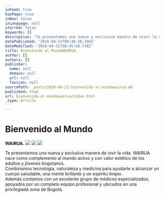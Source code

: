 ```yaml
---
inFeed: true
hasPage: true
inNav: false
inLanguage: null
starred: false
keywords: []
description: 'Te presentamos una nueva y exclusiva manera de vivir la vida. WAIRUA nace como complemento al mundo activo y con valor estético de los adultos y jóvenes bogotanos.Combinamos tecnología, naturaleza y medicina para ayudarte a alcanzar un cuerpo saludable, una mente brillante y un espíritu limpio.Además contamos con un excelente grupo de médicos especializados, apoyados por un completo equipo profesional y ubicados en una privilegiada zona de Bogotá.'
datePublished: '2016-04-21T00:46:20.194Z'
dateModified: '2016-04-21T00:45:58.738Z'
title: Bienvenido al MundoWAIRUA.
author: []
authors: []
publisher:
  name: null
  domain: null
  url: null
  favicon: null
sourcePath: _posts/2016-04-21-bienvenido-al-mundowairua.md
published: true
url: bienvenido-al-mundowairua/index.html
_type: Article

---
```

# Bienvenido al Mundo  
**WAIRUA.**
![](https://the-grid-user-content.s3-us-west-2.amazonaws.com/ad1182e6-52e0-4e48-b42a-c8ec5a4e5d25.png)
![](https://the-grid-user-content.s3-us-west-2.amazonaws.com/c490d85a-8dbe-421a-9cd3-bb608b88e0ef.png)
![](https://the-grid-user-content.s3-us-west-2.amazonaws.com/2e878a40-979d-4253-a503-5fb4d7be0a46.png)

Te presentamos una nueva y exclusiva manera de vivir la vida. WAIRUA nace como complemento al mundo activo y con valor estético de los adultos y jóvenes bogotanos.  
Combinamos tecnología, naturaleza y medicina para ayudarte a alcanzar un cuerpo saludable, una mente brillante y un espíritu limpio.  
Además contamos con un excelente grupo de médicos especializados, apoyados por un completo equipo profesional y ubicados en una privilegiada zona de Bogotá.